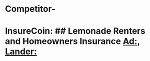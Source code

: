 # Competitor-
# InsureCoin: ## Lemonade Renters and Homeowners Insurance [Ad:](https://youtu.be/71hJTWTHvFg), [Lander:](https://www.lemonade.com/homeowners?utm_source=youtube_ho_us_bau_prospect&amp;utm_medium=ua&amp;utm_campaign=D_Leads_US)
